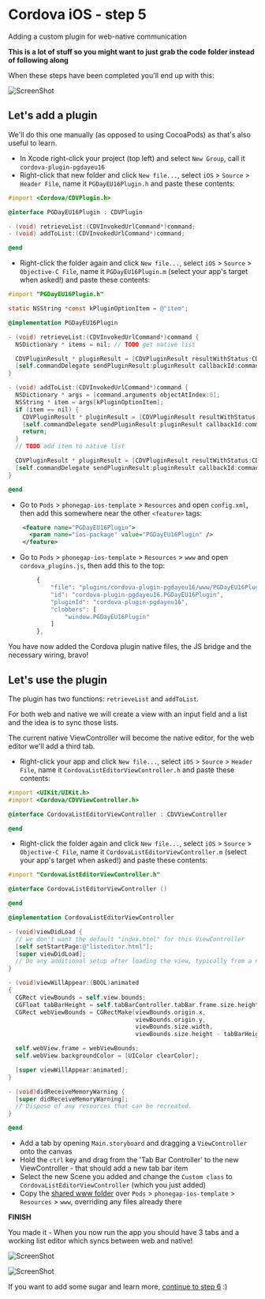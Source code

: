 Cordova iOS - step 5
====================
Adding a custom plugin for web-native communication

__This is a lot of stuff so you might want to just grab the code folder instead of following along__

When these steps have been completed you'll end up with this:

![ScreenShot](native-code-changes.png)

## Let's add a plugin
We'll do this one manually (as opposed to using CocoaPods) as that's also useful to learn.

- In Xcode right-click your project (top left) and select `New Group`, call it `cordova-plugin-pgdayeu16`
- Right-click that new folder and click `New file...`, select `iOS` > `Source` > `Header File`, name it `PGDayEU16Plugin.h` and paste these contents:

```objective-c
#import <Cordova/CDVPlugin.h>

@interface PGDayEU16Plugin : CDVPlugin

- (void) retrieveList:(CDVInvokedUrlCommand*)command;
- (void) addToList:(CDVInvokedUrlCommand*)command;

@end
```

- Right-click the folder again and click `New file...`, select `iOS` > `Source` > `Objective-C File`, name it `PGDayEU16Plugin.m` (select your app's target when asked!) and paste these contents:

```objective-c
#import "PGDayEU16Plugin.h"

static NSString *const kPluginOptionItem = @"item";

@implementation PGDayEU16Plugin

- (void) retrieveList:(CDVInvokedUrlCommand*)command {
  NSDictionary * items = nil; // TODO get native list

  CDVPluginResult * pluginResult = [CDVPluginResult resultWithStatus:CDVCommandStatus_OK messageAsDictionary:items];
  [self.commandDelegate sendPluginResult:pluginResult callbackId:command.callbackId];
}

- (void) addToList:(CDVInvokedUrlCommand*)command {
  NSDictionary * args = [command.arguments objectAtIndex:0];
  NSString * item = args[kPluginOptionItem];
  if (item == nil) {
    CDVPluginResult * pluginResult = [CDVPluginResult resultWithStatus:CDVCommandStatus_ERROR messageAsString:@"item is required"];
    [self.commandDelegate sendPluginResult:pluginResult callbackId:command.callbackId];
    return;
  }
  // TODO add item to native list

  CDVPluginResult * pluginResult = [CDVPluginResult resultWithStatus:CDVCommandStatus_OK];
  [self.commandDelegate sendPluginResult:pluginResult callbackId:command.callbackId];
}

@end
```

- Go to `Pods` > `phonegap-ios-template` > `Resources` and open `config.xml`, then add this somewhere near the other `<feature>` tags:

```xml
    <feature name="PGDayEU16Plugin">
      <param name="ios-package" value="PGDayEU16Plugin" />
    </feature>
```

- Go to `Pods` > `phonegap-ios-template` > `Resources` > `www` and open `cordova_plugins.js`, then add this to the top:
```js
        {
            "file": "plugins/cordova-plugin-pgdayeu16/www/PGDayEU16Plugin.js",
            "id": "cordova-plugin-pgdayeu16.PGDayEU16Plugin",
            "pluginId": "cordova-plugin-pgdayeu16",
            "clobbers": [
                "window.PGDayEU16Plugin"
            ]
        },
```

You have now added the Cordova plugin native files, the JS bridge and the necessary wiring, bravo!

## Let's use the plugin
The plugin has two functions: `retrieveList` and `addToList`.

For both web and native we will create a view with an input field and a list and the idea is to sync those lists.

The current native ViewController will become the native editor, for the web editor we'll add a third tab.

- Right-click your app and click `New file...`, select `iOS` > `Source` > `Header File`, name it `CordovaListEditorViewController.h` and paste these contents:

```objective-c
#import <UIKit/UIKit.h>
#import <Cordova/CDVViewController.h>

@interface CordovaListEditorViewController : CDVViewController

@end
```
- Right-click the folder again and click `New file...`, select `iOS` > `Source` > `Objective-C File`, name it `CordovaListEditorViewController.m` (select your app's target when asked!) and paste these contents:

```objective-c
#import "CordovaListEditorViewController.h"

@interface CordovaListEditorViewController ()

@end

@implementation CordovaListEditorViewController

- (void)viewDidLoad {
  // we don't want the default "index.html" for this ViewController
  [self setStartPage:@"listeditor.html"];
  [super viewDidLoad];
  // Do any additional setup after loading the view, typically from a nib.
}

- (void)viewWillAppear:(BOOL)animated
{
  CGRect viewBounds = self.view.bounds;
  CGFloat tabBarHeight = self.tabBarController.tabBar.frame.size.height;
  CGRect webViewBounds = CGRectMake(viewBounds.origin.x,
                                    viewBounds.origin.y,
                                    viewBounds.size.width,
                                    viewBounds.size.height - tabBarHeight);

  self.webView.frame = webViewBounds;
  self.webView.backgroundColor = [UIColor clearColor];

  [super viewWillAppear:animated];
}

- (void)didReceiveMemoryWarning {
  [super didReceiveMemoryWarning];
  // Dispose of any resources that can be recreated.
}

@end
```

- Add a tab by opening `Main.storyboard` and dragging a `ViewController` onto the canvas
- Hold the `ctrl` key and drag from the 'Tab Bar Controller' to the new ViewController - that should add a new tab bar item
- Select the new Scene you added and change the `Custom class` to `CordovaListEditorViewController` (which you just added)
- Copy the [shared www folder](../www-shared) over `Pods` > `phonegap-ios-template` > `Resources` > `www`, overriding any files already there


__FINISH__

You made it - When you now run the app you should have 3 tabs and a working list editor which syncs between web and native!

![ScreenShot](editor-nativeview.png)

![ScreenShot](editor-webview.png)

If you want to add some sugar and learn more, [continue to step 6](../step6-adding-a-webview-loading-indicator) :)
